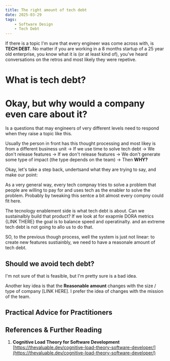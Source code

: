 ```yaml
---
title: The right amount of tech debt
date: 2025-03-29
tags:
    - Software Design
    - Tech Debt
---
```


If there is a topic I'm sure that every engineer was come across with, is **TECH DEBT**. No matter if you are working in a 8 months startup of a 25 year old enterprise, you know what it is (or at least kind of), you've heard conversations on the retros and most likely they were repetive. 

# What is tech debt? 

# Okay, but why would a company even care about it? 

Is a questions that may engineers of very different levels need to respond when they raise a topic like this.

Usually the person in front has this thought processing and most likey is from a different business unit -> If we use time to solve tech debt -> We don't release features -> If we don't release features -> We don't generate some type of impact (the type depends on the team) -> Then **WHY?** 

Okay, let's take a step back, undertsand what they are trying to say, and make our point:

As a very general way, every tech compnay tries to solve a problem that people are willing to pay for and uses tech as the enabler to solve the problem. Probably by tweaking this sentce a bit almost every compny could fit here. 

The tecnology enablement side is what tech debt is about. Can we sustainalbly build that product? If we look at for exapmle DORA metrics {LINK THERE} the goal is to balance speed and operatinalty. and an extreme tech debt is not going to allo us to do that. 

SO, to the previous though process, well the system is just not linear: to create new features sustiainbly, we need to have a reasonale amount of tech debt. 

## Should we avoid tech debt? 

I'm not sure of that is feasible, but I'm pretty sure is a bad idea.

Another key idea is that the **Reasonable amount** changes with the size / type of company [LINK HERE]. I prefer the idea of changes with the mission of the team. 

## Practical Advice for Practitioners



## References & Further Reading

1. **Cognitive Load Theory for Software Development**  
  [https://thevaluable.dev/cognitive-load-theory-software-developer/](https://thevaluable.dev/cognitive-load-theory-software-developer/)
